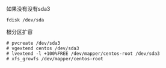 如果没有没有sda3

```
fdisk /dev/sda

```



根分区扩容

```
# pvcreate /dev/sda3
# vgextend centos /dev/sda3
# lvextend -l +100%FREE /dev/mapper/centos-root /dev/sda3
# xfs_growfs /dev/mapper/centos-root 
```

